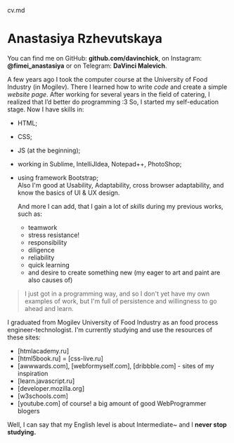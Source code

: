 cv.md

# Anastasiya Rzhevutskaya

You can find me on GitHub: **github.com/davinchick**, on Instagram: **@fimei_anastasiya** or on Telegram: **DaVinci Malevich**.

A few years ago I took the computer course at the University of Food Industry (in Mogilev). There I learned how to write *code* and create a simple *website page*. After working for several years in the field of catering, I realized that I’d better do programming :3
So, I started my self-education stage.
  Now I have skills in:
   - HTML;
   - CSS;
   - JS (at the beginning);
   - working in Sublime, IntelliJIdea, Notepad++, PhotoShop;
   - using framework Bootstrap;  
     Also I'm good at Usability, Adaptability, cross browser adaptability, and know the basics of UI & UX design.
  
     And more I can add, that I gain a lot of *skills* during my previous works, such as:
     - teamwork
     - stress resistance!
     - responsibility
     - diligence
     - reliability 
     - quick learning
     - and desire to create something new (my eager to art and paint are also causes of)
     
 > I just got in a programming way, 
 > and so I don't yet have my own 
 > examples of work, but I'm full of
 > persistence and willingness 
 > to go ahead and learn.
  
  
  I graduated from Mogilev University of Food Industry as an food process engineer-technologist.
  I'm currently studying and use the resources of these sites:
  - [htmlacademy.ru] 
  - [html5book.ru]
  = [css-live.ru]
  - [awwwards.com], [webformyself.com], [dribbble.com] - sites of my inspiration
  - [learn.javascript.ru]
  - [developer.mozilla.org]
  - [w3schools.com]
  - [youtube.com] of course! a big amount of good WebProgrammer blogers
  
  
  Well, I can say that my English level is about Intermediate~
   and I **never stop studying.**
